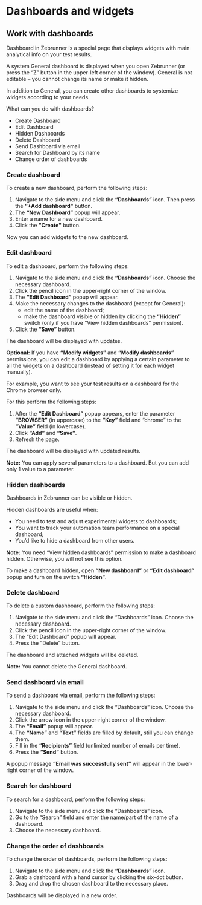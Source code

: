 # Dashboards and widgets

## Work with dashboards
Dashboard in Zebrunner is a special page that displays widgets with main analytical info on your test results.

A system General dashboard is displayed when you open Zebrunner (or press the “Z” button in the upper-left corner of the window). General is not editable – you cannot change its name or make it hidden.

In addition to General, you can create other dashboards to systemize widgets according to your needs.

What can you do with dashboards?
* Create Dashboard
* Edit Dashboard
* Hidden Dashboards
* Delete Dashboard
* Send Dashboard via email
* Search for Dashboard by its name
* Change order of dashboards

### Create dashboard
To create a new dashboard, perform the following steps:
1. Navigate to the side menu and click the **“Dashboards”** icon. Then press the **“+Add dashboard"** button.
2. The **“New Dashboard”** popup will appear.
3. Enter a name for a new dashboard.
4. Click the **"Create"** button.

Now you can add widgets to the new dashboard.

### Edit dashboard
To edit a dashboard, perform the following steps:
1. Navigate to the side menu and click the **“Dashboards”** icon. Choose the necessary dashboard.
2. Click the pencil icon in the upper-right corner of the window.
3. The **“Edit Dashboard”** popup will appear.
4. Make the necessary changes to the dashboard (except for General):
   * edit the name of the dashboard;
   * make the dashboard visible or hidden by clicking the **“Hidden”** switch (only if you have “View hidden dashboards” permission).
5. Click the **“Save”** button.

The dashboard will be displayed with updates.

**Optional:** If you have **“Modify widgets”** and **“Modify dashboards”** permissions, you can edit a dashboard by applying a certain parameter to all the widgets on a dashboard (instead of setting it for each widget manually).

For example, you want to see your test results on a dashboard for the Chrome browser only.

For this perform the following steps:
1. After the **“Edit Dashboard”** popup appears, enter the parameter **“BROWSER”** (in uppercase) to the **“Key”** field and “chrome” to the **“Value”** field (in lowercase).
2. Click **“Add”** and **“Save”**.
3. Refresh the page.

The dashboard will be displayed with updated results.

**Note:** You can apply several parameters to a dashboard. But you can add only 1 value to a parameter.

### Hidden dashboards
Dashboards in Zebrunner can be visible or hidden.

Hidden dashboards are useful when:
* You need to test and adjust experimental widgets to dashboards;
* You want to track your automation team performance on a special dashboard;
* You’d like to hide a dashboard from other users.

**Note:** You need “View hidden dashboards” permission to make a dashboard hidden. Otherwise, you will not see this option.

To make a dashboard hidden, open **“New dashboard”** or **“Edit dashboard”** popup and turn on the switch **“Hidden”**.

### Delete dashboard
To delete a custom dashboard, perform the following steps:
1. Navigate to the side menu and click the “Dashboards” icon. Choose the necessary dashboard.
2. Click the pencil icon in the upper-right corner of the window.
3. The “Edit Dashboard” popup will appear.
4. Press the “Delete” button.

The dashboard and attached widgets will be deleted.

**Note:** You cannot delete the General dashboard.

### Send dashboard via email
To send a dashboard via email, perform the following steps:
1. Navigate to the side menu and click the “Dashboards” icon. Choose the necessary dashboard.
2. Click the arrow icon in the upper-right corner of the window.
3. The **“Email”** popup will appear.
4. The **“Name”** and **“Text”** fields are filled by default, still you can change them.
5. Fill in the **“Recipients”** field (unlimited number of emails per time).
6. Press the **“Send”** button.

A popup message **“Email was successfully sent”** will appear in the lower-right corner of the window.

### Search for dashboard
To search for a dashboard, perform the following steps:
1. Navigate to the side menu and click the “Dashboards” icon.
2. Go to the “Search” field and enter the name/part of the name of a dashboard.
3. Choose the necessary dashboard.

### Change the order of dashboards
To change the order of dashboards, perform the following steps:
1. Navigate to the side menu and click the **“Dashboards”** icon.
2. Grab a dashboard with a hand cursor by clicking the six-dot button.
3. Drag and drop the chosen dashboard to the necessary place.

Dashboards will be displayed in a new order.
